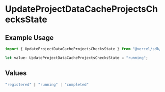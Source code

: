 # UpdateProjectDataCacheProjectsChecksState

## Example Usage

```typescript
import { UpdateProjectDataCacheProjectsChecksState } from "@vercel/sdk/models/updateprojectdatacacheop.js";

let value: UpdateProjectDataCacheProjectsChecksState = "running";
```

## Values

```typescript
"registered" | "running" | "completed"
```